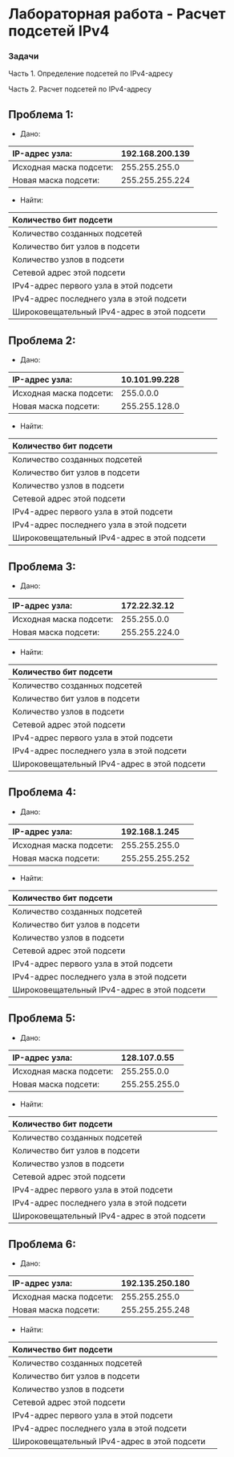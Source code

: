 # Лабораторная работа - Расчет подсетей IPv4 

### Задачи

Часть 1. Определение подсетей по IPv4-адресу

Часть 2. Расчет подсетей по IPv4-адресу

## Проблема 1:

* Дано:

|IP-адрес узла:    | 192.168.200.139 |
|:------------------|:-----------------------|
|Исходная маска подсети: | 255.255.255.0  |
|Новая маска подсети:    | 255.255.255.224 |

* Найти:

|Количество бит подсети                      |   |
|:----------------------------------|:-----------------------|
|Количество созданных подсетей               |   |
|Количество бит узлов в подсети              |   |
|Количество узлов в подсети                  |   |
|Сетевой адрес этой подсети                  |   |
|IPv4-адрес первого узла в этой подсети      |   |
|IPv4-адрес последнего узла в этой подсети   |   |
|Широковещательный IPv4-адрес в этой подсети |   |

## Проблема 2:

* Дано:

|IP-адрес узла:    | 10.101.99.228 |
|:------------------|:-----------------------|
|Исходная маска подсети: | 255.0.0.0  |
|Новая маска подсети:    | 255.255.128.0 |

* Найти:

|Количество бит подсети                      |   |
|:----------------------------------|:-----------------------|
|Количество созданных подсетей               |   |
|Количество бит узлов в подсети              |   |
|Количество узлов в подсети                  |   |
|Сетевой адрес этой подсети                  |   |
|IPv4-адрес первого узла в этой подсети      |   |
|IPv4-адрес последнего узла в этой подсети   |   |
|Широковещательный IPv4-адрес в этой подсети |   |

## Проблема 3:


* Дано:

|IP-адрес узла:    | 172.22.32.12 |
|:------------------|:-----------------------|
|Исходная маска подсети: | 255.255.0.0  |
|Новая маска подсети:    | 255.255.224.0 |

* Найти:

|Количество бит подсети                      |   |
|:----------------------------------|:-----------------------|
|Количество созданных подсетей               |   |
|Количество бит узлов в подсети              |   |
|Количество узлов в подсети                  |   |
|Сетевой адрес этой подсети                  |   |
|IPv4-адрес первого узла в этой подсети      |   |
|IPv4-адрес последнего узла в этой подсети   |   |
|Широковещательный IPv4-адрес в этой подсети |   |

## Проблема 4:


* Дано:

|IP-адрес узла:    | 192.168.1.245 |
|:------------------|:-----------------------|
|Исходная маска подсети: | 255.255.255.0 |
|Новая маска подсети:    | 255.255.255.252 |

* Найти:

|Количество бит подсети                      |   |
|:----------------------------------|:-----------------------|
|Количество созданных подсетей               |   |
|Количество бит узлов в подсети              |   |
|Количество узлов в подсети                  |   |
|Сетевой адрес этой подсети                  |   |
|IPv4-адрес первого узла в этой подсети      |   |
|IPv4-адрес последнего узла в этой подсети   |   |
|Широковещательный IPv4-адрес в этой подсети |   |

## Проблема 5:


* Дано:

|IP-адрес узла:    | 128.107.0.55 |
|:------------------|:-----------------------|
|Исходная маска подсети: | 255.255.0.0  |
|Новая маска подсети:    | 255.255.255.0 |

* Найти:

|Количество бит подсети                      |   |
|:----------------------------------|:-----------------------|
|Количество созданных подсетей               |   |
|Количество бит узлов в подсети              |   |
|Количество узлов в подсети                  |   |
|Сетевой адрес этой подсети                  |   |
|IPv4-адрес первого узла в этой подсети      |   |
|IPv4-адрес последнего узла в этой подсети   |   |
|Широковещательный IPv4-адрес в этой подсети |   |

## Проблема 6:


* Дано:

|IP-адрес узла:    | 192.135.250.180 |
|:------------------|:-----------------------|
|Исходная маска подсети: | 255.255.255.0  |
|Новая маска подсети:    | 255.255.255.248 |

* Найти:

|Количество бит подсети                      |   |
|:----------------------------------|:-----------------------|
|Количество созданных подсетей               |   |
|Количество бит узлов в подсети              |   |
|Количество узлов в подсети                  |   |
|Сетевой адрес этой подсети                  |   |
|IPv4-адрес первого узла в этой подсети      |   |
|IPv4-адрес последнего узла в этой подсети   |   |
|Широковещательный IPv4-адрес в этой подсети |   |
